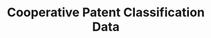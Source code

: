 ---
bigquery: https://console.cloud.google.com/bigquery?p=patents-public-data&d=cpc&page=dataset
citation: '“Cooperative Patent Classification” by the EPO and USPTO, for public use. '
contributors: EPO, USPTO
cost: None
description: Cooperative Patent Classification Data contains the scheme and definitions
  of the Cooperative Patent Classification system for classifying patent documents.
  The CPC is the result of a partnership between the EPO and the USPTO in their joint
  effort to develop a common, internationally compatible classification system for
  technical documents, in particular patent publications, which will be used by both
  offices in the patent granting process
documentation: https://www.cooperativepatentclassification.org/cpcSchemeAndDefinitions
last_edit: 04/13/2022, 06:51:13
location: https://www.cooperativepatentclassification.org/index
maintained_by: USPTO, EPO
schema_fields:
- titlePart
- date_revised
- limitingReferences
- notAllocatable
- level
- parents
- symbol
- residual_references
- synonyms
- ipc_concordant
- application_references
- applicationReferences
- glossary
- title_part
- dateRevised
- ipcConcordant
- children
- child_groups
- sizeCache
- breakdownCode
- not_allocatable
- title_full
- limiting_references
- residualReferences
- informativeReferences
- titleFull
- definition
- status
- informative_references
- childGroups
- breakdown_code
- additional_only
shortname: cooperative_patent_classification
tags:
- patents
- science
title: Cooperative Patent Classification Data
uuid: 984374a7-16e9-4b35-9445-458daceb01bf
---